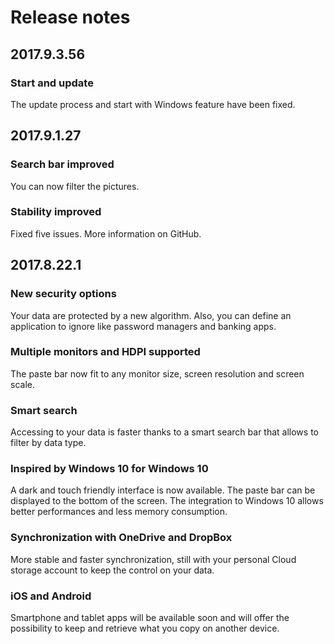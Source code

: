 # Release notes

## 2017.9.3.56

### Start and update
The update process and start with Windows feature have been fixed.

## 2017.9.1.27

### Search bar improved
You can now filter the pictures.

### Stability improved
Fixed five issues. More information on GitHub.

## 2017.8.22.1

### New security options
Your data are protected by a new algorithm. Also, you can define an application to ignore like password managers and banking apps.

### Multiple monitors and HDPI supported
The paste bar now fit to any monitor size, screen resolution and screen scale.

### Smart search
Accessing to your data is faster thanks to a smart search bar that allows to filter by data type.

### Inspired by Windows 10 for Windows 10
A dark and touch friendly interface is now available. The paste bar can be displayed to the bottom of the screen. The integration to Windows 10 allows better performances and less memory consumption.

### Synchronization with OneDrive and DropBox
More stable and faster synchronization, still with your personal Cloud storage account to keep the control on your data.

### iOS and Android
Smartphone and tablet apps will be available soon and will offer the possibility to keep and retrieve what you copy on another device.